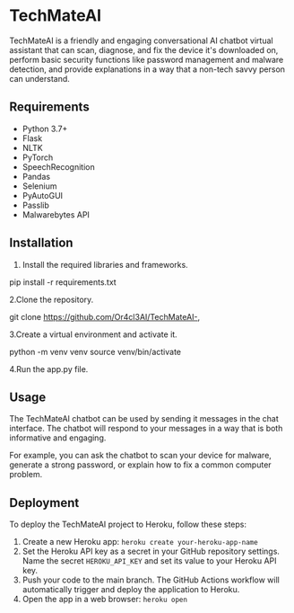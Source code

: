 # TechMateAI

TechMateAI is a friendly and engaging conversational AI chatbot virtual assistant that can scan, diagnose, and fix the device it's downloaded on, perform basic security functions like password management and malware detection, and provide explanations in a way that a non-tech savvy person can understand.

## Requirements

* Python 3.7+
* Flask
* NLTK
* PyTorch
* SpeechRecognition
* Pandas
* Selenium
* PyAutoGUI
* Passlib
* Malwarebytes API

## Installation

1. Install the required libraries and frameworks.

pip install -r requirements.txt

2.Clone the repository.

git clone <https://github.com/Or4cl3AI/TechMateAI->,

3.Create a virtual environment and activate it.

python -m venv venv
source venv/bin/activate

4.Run the app.py file.

## Usage

The TechMateAI chatbot can be used by sending it messages in the chat interface. The chatbot will respond to your messages in a way that is both informative and engaging.

For example, you can ask the chatbot to scan your device for malware, generate a strong password, or explain how to fix a common computer problem.

## Deployment

To deploy the TechMateAI project to Heroku, follow these steps:

1. Create a new Heroku app: `heroku create your-heroku-app-name`
2. Set the Heroku API key as a secret in your GitHub repository settings. Name the secret `HEROKU_API_KEY` and set its value to your Heroku API key.
3. Push your code to the main branch. The GitHub Actions workflow will automatically trigger and deploy the application to Heroku.
4. Open the app in a web browser: `heroku open`
